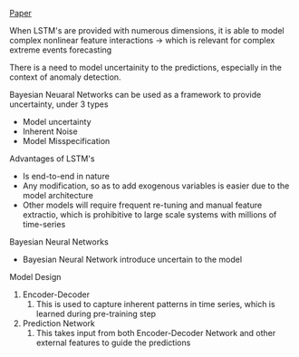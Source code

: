 <a href = "https://arxiv.org/pdf/1709.01907.pdf"> Paper </a>

When LSTM's are provided with numerous dimensions, it is able to model complex nonlinear feature interactions -> which is relevant for complex extreme events forecasting

There is a need to model uncertainity to the predictions, especially in the context of anomaly detection. 

Bayesian Neuaral Networks can be used as a framework to provide uncertainty, under 3 types
- Model uncertainty
- Inherent Noise
- Model Misspecification

Advantages of LSTM's
- Is end-to-end in nature
- Any modification, so as to add exogenous variables is easier due to the model architecture
- Other models will require frequent re-tuning  and manual feature extractio, which is prohibitive to large scale systems with millions of time-series

Bayesian Neural Networks
- Bayesian Neural Network introduce uncertain to the model

Model Design
1. Encoder-Decoder 
	1. This is used to capture inherent patterns in time series, which is learned during pre-training step
2. Prediction Network 
	1. This takes input from both Encoder-Decoder Network and other external features to guide the predictions

